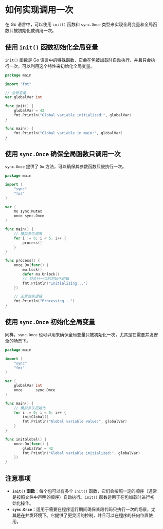 # 如何实现调用一次

在 Go 语言中，可以使用 `init()` 函数和 `sync.Once` 类型来实现全局变量和全局函数只被初始化或调用一次。

## 使用 `init()` 函数初始化全局变量

`init()` 函数是 Go 语言中的特殊函数，它会在包被加载时自动执行，并且只会执行一次。可以利用这个特性来初始化全局变量。

```go
package main

import "fmt"

// 全局变量
var globalVar int

func init() {
    globalVar = 42
    fmt.Println("Global variable initialized:", globalVar)
}

func main() {
    fmt.Println("Global variable in main:", globalVar)
}
```

## 使用 `sync.Once` 确保全局函数只调用一次

`sync.Once` 提供了 `Do` 方法，可以确保其参数函数只被执行一次。

```go
package main

import (
    "sync"
    "fmt"
)

var (
    mu sync.Mutex
    once sync.Once
)

func main() {
    // 模拟多次调用
    for i := 0; i < 5; i++ {
        process()
    }
}

func process() {
    once.Do(func() {
        mu.Lock()
        defer mu.Unlock()
        // 只执行一次的初始化逻辑
        fmt.Println("Initializing...")
    })

    // 正常业务逻辑
    fmt.Println("Processing...")
}
```

## 使用 `sync.Once` 初始化全局变量

同样，`sync.Once` 也可以用来确保全局变量只被初始化一次，尤其是在需要并发安全的场景下。

```go
package main

import (
    "sync"
    "fmt"
)

var (
    globalVar int
    once      sync.Once
)

func main() {
    // 模拟多次初始化
    for i := 0; i < 5; i++ {
        initGlobal()
        fmt.Println("Global variable value:", globalVar)
    }
}

func initGlobal() {
    once.Do(func() {
        globalVar = 42
        fmt.Println("Global variable initialized:", globalVar)
    })
}
```

## 注意事项

- **`init()` 函数**：每个包可以有多个 `init()` 函数，它们会按照一定的顺序（通常是按照文件中声明的顺序）自动执行。`init()` 函数适用于在包加载时进行初始化操作。
- **`sync.Once`**：适用于需要在程序运行期间确保某段代码只执行一次的场景，尤其是在并发环境下。它提供了更灵活的控制，并且可以在程序的任何位置使用。
